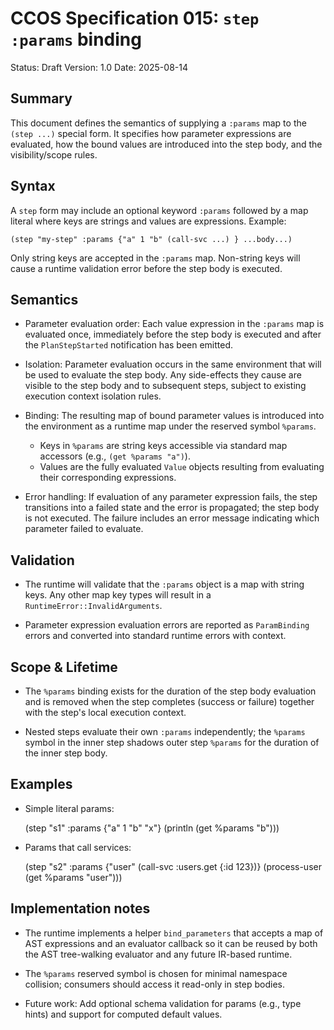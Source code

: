 # CCOS Specification 015: `step :params` binding

Status: Draft
Version: 1.0
Date: 2025-08-14

## Summary

This document defines the semantics of supplying a `:params` map to the `(step ...)` special form. It specifies how parameter expressions are evaluated, how the bound values are introduced into the step body, and the visibility/scope rules.

## Syntax

A `step` form may include an optional keyword `:params` followed by a map literal where keys are strings and values are expressions. Example:

    (step "my-step" :params {"a" 1 "b" (call-svc ...) } ...body...)

Only string keys are accepted in the `:params` map. Non-string keys will cause a runtime validation error before the step body is executed.

## Semantics

- Parameter evaluation order: Each value expression in the `:params` map is evaluated once, immediately before the step body is executed and after the `PlanStepStarted` notification has been emitted.

- Isolation: Parameter evaluation occurs in the same environment that will be used to evaluate the step body. Any side-effects they cause are visible to the step body and to subsequent steps, subject to existing execution context isolation rules.

- Binding: The resulting map of bound parameter values is introduced into the environment as a runtime map under the reserved symbol `%params`.
  - Keys in `%params` are string keys accessible via standard map accessors (e.g., `(get %params "a")`).
  - Values are the fully evaluated `Value` objects resulting from evaluating their corresponding expressions.

- Error handling: If evaluation of any parameter expression fails, the step transitions into a failed state and the error is propagated; the step body is not executed. The failure includes an error message indicating which parameter failed to evaluate.

## Validation

- The runtime will validate that the `:params` object is a map with string keys. Any other map key types will result in a `RuntimeError::InvalidArguments`.

- Parameter expression evaluation errors are reported as `ParamBinding` errors and converted into standard runtime errors with context.

## Scope & Lifetime

- The `%params` binding exists for the duration of the step body evaluation and is removed when the step completes (success or failure) together with the step's local execution context.

- Nested steps evaluate their own `:params` independently; the `%params` symbol in the inner step shadows outer step `%params` for the duration of the inner step body.

## Examples

- Simple literal params:

    (step "s1" :params {"a" 1 "b" "x"} (println (get %params "b")))

- Params that call services:

    (step "s2" :params {"user" (call-svc :users.get {:id 123})} (process-user (get %params "user")))

## Implementation notes

- The runtime implements a helper `bind_parameters` that accepts a map of AST expressions and an evaluator callback so it can be reused by both the AST tree-walking evaluator and any future IR-based runtime.

- The `%params` reserved symbol is chosen for minimal namespace collision; consumers should access it read-only in step bodies.

- Future work: Add optional schema validation for params (e.g., type hints) and support for computed default values.
